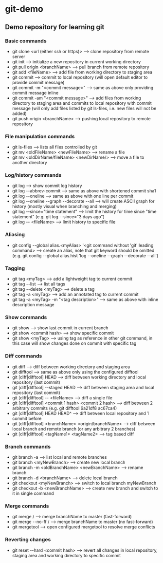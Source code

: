 # git-demo
## Demo repository for learning git
### Basic commands
* git clone \<url (either ssh or https)\> --> clone repository from remote server
* git init --> initialize a new repository in current working directory
* git pull origin \<branchName\> --> pull branch from remote repository
* git add \<fileName\> --> add file from working directory to staging area
* git commit --> commit to local repository (will open default editor to provide commit message)
* git commit -m "\<commit message\>" --> same as above only providing commit message inline
* git commit -am "\<commit message\>" --> add files from working directory to staging area and commits to local repository with commit message (will only add files listed by git ls-files, i.e. new files will not be added)
* git push origin \<branchName\> --> pushing local repository to remote repository

### File manipulation commands
* git ls-files --> lists all files controlled by git
* git mv \<oldFileName\> \<newFileName\> --> rename a file
* git mv \<oldDirName/fileName\> \<newDirName/\> --> move a file to another directory

### Log/history commands
* git log --> show commit log history
* git log --abbrev-commit --> same as above with shortened commit sha1
* git log --oneline --> same as above with one line per commit
* git log --oneline --graph --decorate --all --> will create ASCII graph for history (mostly visual when branching and merging)
* git log --since="time statement" --> limit the history for time since "time statement" (e.g. git log --since="3 days ago")
* git log -- \<fileName\> --> limit history to specific file

### Aliasing
* git config --global alias.\<myAlias\> '\<git command without 'git' leading command\> --> create an alias, note that git keyword should be omitted (e.g. git config --global alias.hist 'log --oneline --graph --decorate --all')

### Tagging
* git tag \<myTag\> --> add a lightweight tag to current commit
* git tag --list --> list all tags
* git tag --delete \<myTag\> --> delete a tag
* git tag -a \<myTag\> --> add an annotated tag to current commit
* git tag -a \<myTag\> -m "\<tag description\>" --> same as above with inline description message

### Show commands
* git show --> show last commit in current branch
* git show \<commit hash> --> show specific commit
* git show \<myTag\> --> using tag as reference in other git command, in this case will show changes done on commit with
specific tag

### Diff commands
* git diff --> diff between working directory and staging area
* git difftool --> same as above only using the configured difftool
* git [diff|difftool] HEAD --> diff between working directory and local repository (last commit)
* git [diff|difftool] --staged HEAD --> diff between staging area and local repository (last commit)
* git [diff|difftool] -- \<fileName\> --> diff a single file
* git [diff|difftool] \<commit 1 hash\> \<commit 2 hash\> --> diff between 2 arbitrary commits (e.g. git difftool 6a21df8 ac67ca4)
* git [diff|difftool] HEAD HEAD^ --> diff between local repository and 1 commit before
* git [diff|difftool] \<branchName\> \<origin/branchName\> --> diff between local branch and remote branch (or any arbitrary 2 branches)
* git [diff|difftool] \<tagName1\> \<tagName2\> --> tag based diff 

### Branch commands
* git branch -a --> list local and remote branches
* git branch \<myNewBranch\> --> create new local branch
* git branch -m \<oldBranchName\> \<newBranchName\> --> rename branch
* git branch -d \<branchName\> --> delete local branch
* git checkout \<myNewBranch\> --> switch to local branch myNewBranch
* git checkout -b \<newBranchName\> --> create new branch and switch to it in single command

### Merge commands
* git merge /<branchName/> --> merge branchName to master (fast-forward)
* git merge --no-ff /<branchName/> --> merge branchName to master (no fast-forward)
* git mergetool --> open configured mergetool to resolve merge conflicts

### Reverting changes
* git reset --hard \<commit hash\> --> revert all changes in local repository, staging area and working directory to specific commit
